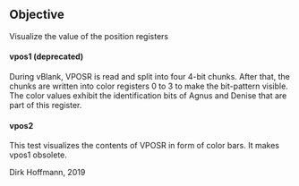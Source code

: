 ## Objective

Visualize the value of the position registers 

#### vpos1 (deprecated)

During vBlank, VPOSR is read and split into four 4-bit chunks. After that, the chunks are written into color registers 0 to 3 to make the bit-pattern visible. The color values exhibit the identification bits of Agnus and Denise that are part of this register.

#### vpos2

This test visualizes the contents of VPOSR in form of color bars. It makes vpos1 obsolete.

Dirk Hoffmann, 2019
